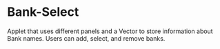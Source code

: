 Bank-Select
===========

Applet that uses different panels and a Vector to store information about Bank names.  Users can add, select, and remove banks.

